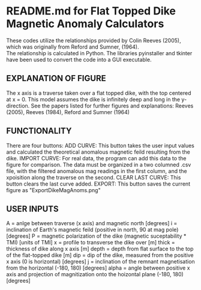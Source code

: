 # README.md for Flat Topped Dike Magnetic Anomaly Calculators
These codes utilize the relationships provided by Colin Reeves (2005), which was originally from Reford and Sumner, (1964).\
The relationship is calculated in Python. The libraries pyinstaller and tkinter have been used to convert the code into a GUI executable.

## EXPLANATION OF FIGURE
The x axis is a traverse taken over a flat topped dike, with the top centered at x = 0.
This model assumes the dike is infinitely deep and long in the y-direction. 
See the papers listed for further figures and explanations: Reeves (2005), Reeves (1984), Reford and Sumner (1964)

## FUNCTIONALITY 
There are four buttons:
ADD CURVE: This button takes the user input values and calculated the theoretical anomalous magnetic feild resulting from the dike.
IMPORT CURVE: For real data, the program can add this data to the figure for comparison. The data must be organized in a two columned
    .csv file, with the filtered anomalous mag readings in the first column, and the xpoisition along the traverse on the second.
CLEAR LAST CURVE: This button clears the last curve added.
EXPORT: This button saves the current figure as "ExportDikeMagAnoms.png"

## USER INPUTS
A = anlge between traverse (x axis) and magnetic north [degrees]
i = inclination of Earth's magnetic feild (positive in north, 90 at mag pole) [degrees]
P = magnetic polarization of the dike (magnetic suceptability * TMI) [units of TMI]
x = profile to transverse the dike over [m]
thick = thickness of dike along x axis [m]
depth = depth from flat surface to the top of the flat-topped dike [m]
dip = dip of the dike, measured from the positive x axis (0 is horizontal) [degrees]
j = inclination of the remnant magnetisation from the horizontal (-180, 180) [degrees]
alpha = angle between positive x axis and projection of magnitization onto the hoizontal plane (-180, 180) [degrees]